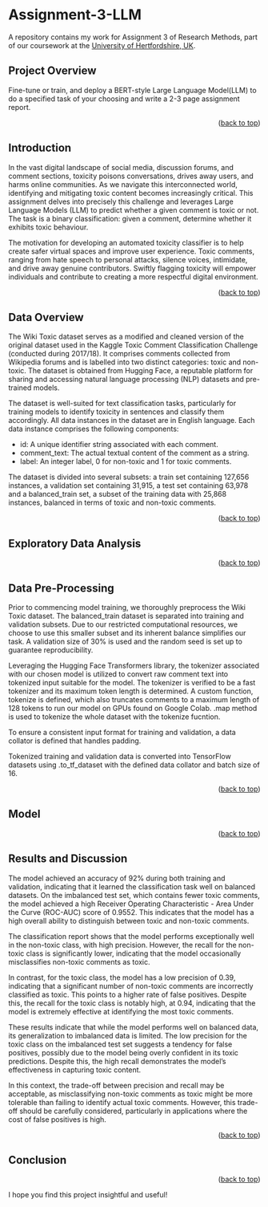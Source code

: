 <a id="readme-top"></a>




# Assignment-3-LLM

A repository contains my work for Assignment 3 of Research Methods, part of our coursework at the [University of Hertfordshire, UK](https://www.herts.ac.uk/).

## Project Overview

Fine-tune or train, and deploy a BERT-style Large Language Model(LLM) to do a specified task of your choosing and write a 2-3 page assignment report.

<p align="right">(<a href="#readme-top">back to top</a>)</p>

## Introduction

In the vast digital landscape of social media, discussion forums, and comment sections, toxicity poisons conversations, drives away users, and harms online communities. As we navigate this interconnected world, identifying and mitigating toxic content becomes increasingly critical.
This assignment delves into precisely this challenge and leverages Large Language Models (LLM) to predict whether a given comment is toxic or not.
The task is a binary classification: given a comment, determine whether it exhibits toxic behaviour.

The motivation for developing an automated toxicity classifier is to help create safer virtual spaces and improve user experience. Toxic comments, ranging from hate speech to personal attacks, silence voices, intimidate, and drive away genuine contributors. Swiftly flagging toxicity will empower individuals and contribute to creating a more respectful digital environment.

<p align="right">(<a href="#readme-top">back to top</a>)</p>

## Data Overview

The Wiki Toxic dataset serves as a modified and cleaned version of the original dataset used in the Kaggle Toxic Comment Classification Challenge (conducted during 2017/18). It comprises comments collected from Wikipedia forums and is labelled into two distinct categories: toxic and non-toxic. The dataset is obtained from Hugging Face, a reputable platform for sharing and accessing natural language processing (NLP) datasets and pre-trained models.

The dataset is well-suited for text classification tasks, particularly for training models to identify toxicity in sentences and classify them accordingly.
All data instances in the dataset are in English language. Each data instance comprises the following components:

- id: A unique identifier string associated with each comment.
- comment_text: The actual textual content of the comment as a string.
- label: An integer label, 0 for non-toxic and 1 for toxic comments.

The dataset is divided into several subsets: a train set containing 127,656 instances, a validation set containing 31,915, a test set containing 63,978 and a balanced_train set, a subset of the training data with 25,868 instances, balanced in terms of toxic and non-toxic comments.

<p align="right">(<a href="#readme-top">back to top</a>)</p>

## Exploratory Data Analysis



<p align="right">(<a href="#readme-top">back to top</a>)</p>

## Data Pre-Processing

Prior to commencing model training, we thoroughly preprocess the Wiki Toxic dataset.
The balanced_train dataset is separated into training and validation subsets.
Due to our restricted computational resources, we choose to use this smaller subset and its inherent balance simplifies our task.
A validation size of 30% is used and the random seed is set up to guarantee reproducibility.


Leveraging the Hugging Face Transformers library, the tokenizer associated with our chosen model is utilized to convert raw comment text into tokenized input suitable for the model.
The tokenizer is verified to be a fast tokenizer and its maximum token length is determined.
A custom function, tokenize is defined, which also truncates comments to a maximum length of 128 tokens to run our model on GPUs found on Google Colab. .map method is used to tokenize the whole dataset with the tokenize fucntion.

To ensure a consistent input format for training and validation, a data collator is defined that handles padding.

Tokenized training and validation data is converted into TensorFlow datasets using .to_tf_dataset with the defined data collator and batch size of 16.

<p align="right">(<a href="#readme-top">back to top</a>)</p>

## Model



<p align="right">(<a href="#readme-top">back to top</a>)</p>

## Results and Discussion

The model achieved an accuracy of 92% during both training and validation, indicating that it learned the classification task well on balanced datasets. On the imbalanced test set, which contains fewer toxic comments, the model achieved a high Receiver Operating Characteristic - Area Under the Curve (ROC-AUC) score of 0.9552. This indicates that the model has a high overall ability to distinguish between toxic and non-toxic comments.

The classification report shows that the model performs exceptionally well in the non-toxic class, with high precision. However, the recall for the non-toxic class is significantly lower, indicating that the model occasionally misclassifies non-toxic comments as toxic.

In contrast, for the toxic class, the model has a low precision of 0.39, indicating that a significant number of non-toxic comments are incorrectly classified as toxic. This points to a higher rate of false positives. Despite this, the recall for the toxic class is notably high, at 0.94, indicating that the model is extremely effective at identifying the most toxic comments.

These results indicate that while the model performs well on balanced data, its generalization to imbalanced data is limited. The low precision for the toxic class on the imbalanced test set suggests a tendency for false positives, possibly due to the model being overly confident in its toxic predictions. Despite this, the high recall demonstrates the model’s effectiveness in capturing toxic content.

In this context, the trade-off between precision and recall may be acceptable, as misclassifying non-toxic comments as toxic might be more tolerable than failing to identify actual toxic comments. However, this trade-off should be carefully considered, particularly in applications where the cost of false positives is high.

<p align="right">(<a href="#readme-top">back to top</a>)</p>

## Conclusion



<p align="right">(<a href="#readme-top">back to top</a>)</p>

I hope you find this project insightful and useful!
